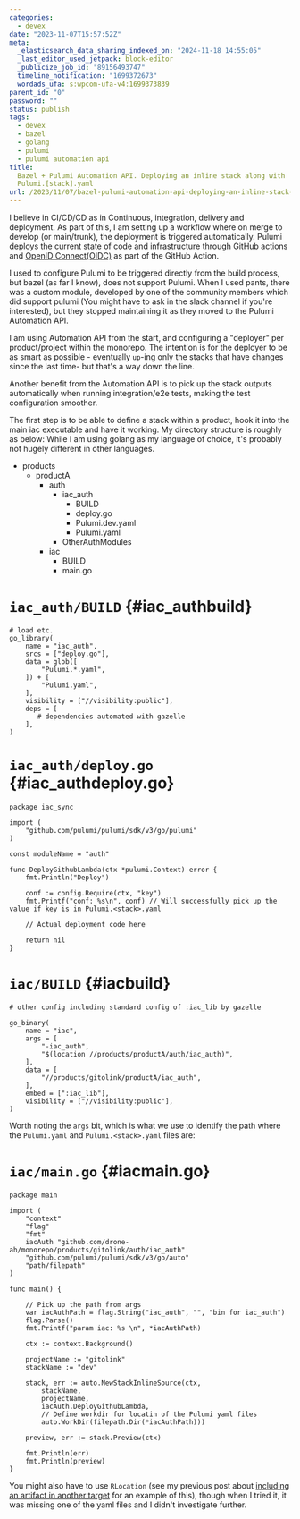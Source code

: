 ```yaml
---
categories:
  - devex
date: "2023-11-07T15:57:52Z"
meta:
  _elasticsearch_data_sharing_indexed_on: "2024-11-18 14:55:05"
  _last_editor_used_jetpack: block-editor
  _publicize_job_id: "89156493747"
  timeline_notification: "1699372673"
  wordads_ufa: s:wpcom-ufa-v4:1699373839
parent_id: "0"
password: ""
status: publish
tags:
  - devex
  - bazel
  - golang
  - pulumi
  - pulumi automation api
title:
  Bazel + Pulumi Automation API. Deploying an inline stack along with
  Pulumi.[stack].yaml
url: /2023/11/07/bazel-pulumi-automation-api-deploying-an-inline-stack-along-with-pulumi-yaml/
---
```


I believe in CI/CD/CD as in Continuous, integration, delivery and deployment. As
part of this, I am setting up a workflow where on merge to develop (or
main/trunk), the deployment is triggered automatically. Pulumi deploys the
current state of code and infrastructure through GitHub actions and
[OpenID Connect(OIDC)](https://docs.github.com/en/actions/deployment/security-hardening-your-deployments/configuring-openid-connect-in-amazon-web-services)
as part of the GitHub Action.

I used to configure Pulumi to be triggered directly from the build process, but
bazel (as far I know), does not support Pulumi. When I used pants, there was a
custom module, developed by one of the community members which did support
pulumi (You might have to ask in the slack channel if you\'re interested), but
they stopped maintaining it as they moved to the Pulumi Automation API.

<!--more-->

I am using Automation API from the start, and configuring a \"deployer\" per
product/project within the monorepo. The intention is for the deployer to be as
smart as possible - eventually `up`-ing only the stacks that have changes since
the last time- but that\'s a way down the line.

Another benefit from the Automation API is to pick up the stack outputs
automatically when running integration/e2e tests, making the test configuration
smoother.

The first step is to be able to define a stack within a product, hook it into
the main iac executable and have it working. My directory structure is roughly
as below: While I am using golang as my language of choice, it\'s probably not
hugely different in other languages.

- products
  - productA
    - auth
      - iac_auth
        - BUILD
        - deploy.go
        - Pulumi.dev.yaml
        - Pulumi.yaml
      - OtherAuthModules
    - iac
      - BUILD
      - main.go

# `iac_auth/BUILD` {#iac_authbuild}

```wp-block-syntaxhighlighter-code
# load etc.
go_library(
    name = "iac_auth",
    srcs = ["deploy.go"],
    data = glob([
        "Pulumi.*.yaml",
    ]) + [
        "Pulumi.yaml",
    ],
    visibility = ["//visibility:public"],
    deps = [
       # dependencies automated with gazelle
    ],
)
```

# `iac_auth/deploy.go` {#iac_authdeploy.go}

```wp-block-syntaxhighlighter-code
package iac_sync

import (
    "github.com/pulumi/pulumi/sdk/v3/go/pulumi"
)

const moduleName = "auth"

func DeployGithubLambda(ctx *pulumi.Context) error {
    fmt.Println("Deploy")

    conf := config.Require(ctx, "key")
    fmt.Printf("conf: %s\n", conf) // Will successfully pick up the value if key is in Pulumi.<stack>.yaml

    // Actual deployment code here

    return nil
}
```

# `iac/BUILD` {#iacbuild}

```wp-block-syntaxhighlighter-code
# other config including standard config of :iac_lib by gazelle

go_binary(
    name = "iac",
    args = [
        "-iac_auth",
        "$(location //products/productA/auth/iac_auth)",
    ],
    data = [
        "//products/gitolink/productA/iac_auth",
    ],
    embed = [":iac_lib"],
    visibility = ["//visibility:public"],
)
```

Worth noting the `args` bit, which is what we use to identify the path where the
`Pulumi.yaml` and `Pulumi.<stack>.yaml` files are:

# `iac/main.go` {#iacmain.go}

```wp-block-syntaxhighlighter-code
package main

import (
    "context"
    "flag"
    "fmt"
    iacAuth "github.com/drone-ah/monorepo/products/gitolink/auth/iac_auth"
    "github.com/pulumi/pulumi/sdk/v3/go/auto"
    "path/filepath"
)

func main() {

    // Pick up the path from args
    var iacAuthPath = flag.String("iac_auth", "", "bin for iac_auth")
    flag.Parse()
    fmt.Printf("param iac: %s \n", *iacAuthPath)

    ctx := context.Background()

    projectName := "gitolink"
    stackName := "dev"

    stack, err := auto.NewStackInlineSource(ctx,
        stackName,
        projectName,
        iacAuth.DeployGithubLambda,
        // Define workdir for locatin of the Pulumi yaml files
        auto.WorkDir(filepath.Dir(*iacAuthPath)))

    preview, err := stack.Preview(ctx)

    fmt.Println(err)
    fmt.Println(preview)
}
```

You might also have to use `RLocation` (see my previous post about
[including an artifact in another target](https://drone-ah.com/2023/11/01/including-a-built-artifact-in-another-target-bazel-golang/)
for an example of this), though when I tried it, it was missing one of the yaml
files and I didn\'t investigate further.
